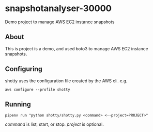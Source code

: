 # snapshotanalyser-30000

Demo project to manage AWS EC2 instance snapshots

## About

This is project is a demo, and used boto3 to manage AWS EC2 instance snapshots.

## Configuring

shotty uses the configuration file created by the AWS cli. e.g.

`aws configure --profile shotty`

## Running

`pipenv run "python shotty/shotty.py <command> <--project=PROJECT>"`

*command* is list, start, or stop.
*project* is optional.
